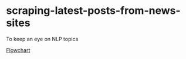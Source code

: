 # scraping-latest-posts-from-news-sites
To keep an eye on NLP topics

[Flowchart](https://github.com/ChristianPRO1982/ai-subject-monitoring-project?tab=readme-ov-file#NS-flowchart)
